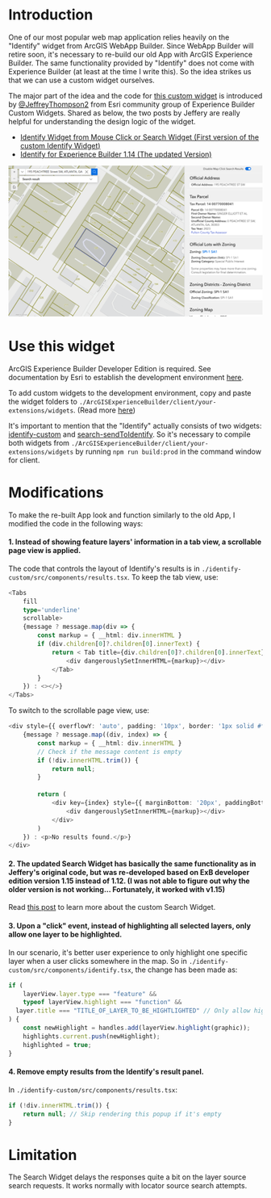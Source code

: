 # Introduction

One of our most popular web map application relies heavily on the "Identify" widget from ArcGIS WebApp Builder. Since WebApp Builder will retire soon, it's necessary to re-build our old App with ArcGIS Experience Builder. The same functionality provided by "Identify" does not come with Experience Builder (at least at the time I write this). So the idea strikes us that we can use a custom widget ourselves.

The major part of the idea and the code for [this custom widget](https://community.esri.com/t5/experience-builder-custom-widgets/identify-for-experience-builder-1-14/tac-p/1594245#M232) is introduced by [@JeffreyThompson2](https://community.esri.com/t5/user/viewprofilepage/user-id/677423) from Esri community group of Experience Builder Custom Widgets. Shared as below, the two posts by Jeffery are really helpful for understanding the design logic of the widget.

- [Identify Widget from Mouse Click or Search Widget (First version of the custom Identify Widget)](https://community.esri.com/t5/experience-builder-custom-widgets/identify-widget-from-mouse-click-or-search-widget/tac-p/1596103#M234)
- [Identify for Experience Builder 1.14 (The updated Version)](https://community.esri.com/t5/experience-builder-custom-widgets/identify-for-experience-builder-1-14/ta-p/1480343)

<p align="center">
  <img src="example.png" alt="Example use case of this custom widget" width="700"/>
</p>

# Use this widget

ArcGIS Experience Builder Developer Edition is required. See documentation by Esri to establish the development environment [here](https://developers.arcgis.com/experience-builder/guide/install-guide/).

To add custom widgets to the development environment, copy and paste the widget folders to `./ArcGISExperienceBuilder/client/your-extensions/widgets`. (Read more [here](https://developers.arcgis.com/experience-builder/guide/getting-started-widget/))

It's important to mention that the "Identify" actually consists of two widgets: [identify-custom](https://github.com/weiliu-gis/exb-identify-widget/tree/master/identify-custom) and [search-sendToIdentify](https://github.com/weiliu-gis/exb-identify-widget/tree/master/search-sendToIdentify). So it's necessary to compile both widgets from `./ArcGISExperienceBuilder/client/your-extensions/widgets` by running `npm run build:prod` in the command window for client.

# Modifications

To make the re-built App look and function similarly to the old App, I modified the code in the following ways:

#### 1. Instead of showing feature layers' information in a tab view, a scrollable page view is applied.

The code that controls the layout of Identify's results is in `./identify-custom/src/components/results.tsx`. To keep the tab view, use:

```TypeScript
<Tabs
    fill
    type='underline'
    scrollable>
    {message ? message.map(div => {
        const markup = { __html: div.innerHTML }
        if (div.children[0]?.children[0].innerText) {
            return < Tab title={div.children[0]?.children[0].innerText} id={div.id} >
                <div dangerouslySetInnerHTML={markup}></div>
            </Tab>
        }
    }) : <></>}
</Tabs>
```

To switch to the scrollable page view, use:

```TypeScript
<div style={{ overflowY: 'auto', padding: '10px', border: '1px solid #ffffff' }}>
    {message ? message.map((div, index) => {
        const markup = { __html: div.innerHTML }
        // Check if the message content is empty
        if (!div.innerHTML.trim()) {
            return null;
        }

        return (
            <div key={index} style={{ marginBottom: '20px', paddingBottom: '10px', borderBottom: '1px solid #ffffff' }}>
                <div dangerouslySetInnerHTML={markup}></div>
            </div>
        )
    }) : <p>No results found.</p>}
</div>
```

#### 2. The updated Search Widget has basically the same functionality as in Jeffery's original code, but was re-developed based on ExB developer edition version 1.15 instead of 1.12. (I was not able to figure out why the older version is not working... Fortunately, it worked with v1.15)

Read [this post](https://community.esri.com/t5/experience-builder-custom-widgets/identify-widget-from-mouse-click-or-search-widget/tac-p/1596103#M234) to learn more about the custom Search Widget.

#### 3. Upon a "click" event, instead of highlighting all selected layers, only allow one layer to be highlighted.

In our scenario, it's better user experience to only highlight one specific layer when a user clicks somewhere in the map. So in `./identify-custom/src/components/identify.tsx`, the change has been made as:

```TypeScript
if (
    layerView.layer.type === "feature" &&
    typeof layerView.highlight === "function" &&
  layer.title === "TITLE_OF_LAYER_TO_BE_HIGHTLIGHTED" // Only allow highlighting the layer with this title
) {
    const newHighlight = handles.add(layerView.highlight(graphic));
    highlights.current.push(newHighlight);
    highlighted = true;
}
```

#### 4. Remove empty results from the Identify's result panel.

In `./identify-custom/src/components/results.tsx`:

```TypeScript
if (!div.innerHTML.trim()) {
    return null; // Skip rendering this popup if it's empty
}
```

# Limitation

The Search Widget delays the responses quite a bit on the layer source search requests. It works normally with locator source search attempts.
